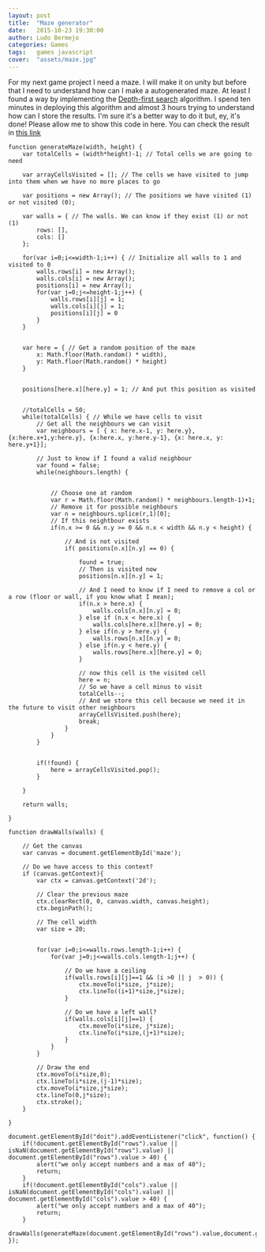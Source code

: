 ```yaml
---
layout: post
title:  "Maze generator"
date:   2015-10-23 19:30:00
author: Ludo Bermejo
categories: Games
tags:	games javascript
cover:  "assets/maze.jpg"
---
```


For my next game project I need a maze. I will make it on unity but before that I need to understand how can I make a autogenerated maze. At least I found a way by implementing the [Depth-first search](https://en.wikipedia.org/wiki/Maze_generation_algorithm#Depth-first_search) algorithm. I spend ten minutes in deploying this algorithm and almost 3 hours trying to understand how can I store the results. I'm sure it's a better way to do it but, ey, it's done! Please allow me to show this code in here. You can check the result in [this link](/projects/maze/index.html)

    function generateMaze(width, height) {
        var totalCells = (width*height)-1; // Total cells we are going to need

        var arrayCellsVisited = []; // The cells we have visited to jump into them when we have no more places to go

        var positions = new Array(); // The positions we have visited (1) or not visited (0);

        var walls = { // The walls. We can know if they exist (1) or not (1)
            rows: [],
            cols: []
        };

        for(var i=0;i<=width-1;i++) { // Initialize all walls to 1 and visited to 0
            walls.rows[i] = new Array();
            walls.cols[i] = new Array();
            positions[i] = new Array();
            for(var j=0;j<=height-1;j++) {
                walls.rows[i][j] = 1;
                walls.cols[i][j] = 1;
                positions[i][j] = 0
            }
        }


        var here = { // Get a random position of the maze
            x: Math.floor(Math.random() * width),
            y: Math.floor(Math.random() * height)
        }


        positions[here.x][here.y] = 1; // And put this position as visited


        //totalCells = 50;
        while(totalCells) { // While we have cells to visit
            // Get all the neighbours we can visit
            var neighbours = [ { x: here.x-1, y: here.y}, {x:here.x+1,y:here.y}, {x:here.x, y:here.y-1}, {x: here.x, y: here.y+1}];

            // Just to know if I found a valid neighbour
            var found = false;
            while(neighbours.length) {


                // Choose one at random
                var r = Math.floor(Math.random() * neighbours.length-1)+1;
                // Remove it for possible neighbours
                var n = neighbours.splice(r,1)[0];
                // If this neightbour exists
                if(n.x >= 0 && n.y >= 0 && n.x < width && n.y < height) {

                    // And is not visited
                    if( positions[n.x][n.y] == 0) {

                        found = true;
                        // Then is visited now
                        positions[n.x][n.y] = 1;

                        // And I need to know if I need to remove a col or a row (floor or wall, if you know what I mean);
                        if(n.x > here.x) {
                            walls.cols[n.x][n.y] = 0;
                        } else if (n.x < here.x) {
                            walls.cols[here.x][here.y] = 0;
                        } else if(n.y > here.y) {
                            walls.rows[n.x][n.y] = 0;
                        } else if(n.y < here.y) {
                            walls.rows[here.x][here.y] = 0;
                        }

                        // now this cell is the visited cell
                        here = n;
                        // So we have a cell minus to visit
                        totalCells--;
                        // And we store this cell because we need it in the future to visit other neighbours
                        arrayCellsVisited.push(here);
                        break;
                    }
                }
            }


            if(!found) {
                here = arrayCellsVisited.pop();
            }

        }

        return walls;

    }

    function drawWalls(walls) {

        // Get the canvas
        var canvas = document.getElementById('maze');

        // Do we have access to this context?
        if (canvas.getContext){
            var ctx = canvas.getContext('2d');

            // Clear the previous maze
            ctx.clearRect(0, 0, canvas.width, canvas.height);
            ctx.beginPath();

            // The cell width
            var size = 20;


            for(var i=0;i<=walls.rows.length-1;i++) {
                for(var j=0;j<=walls.cols.length-1;j++) {

                    // Do we have a ceiling
                    if(walls.rows[i][j]==1 && (i >0 || j  > 0)) {
                        ctx.moveTo(i*size, j*size);
                        ctx.lineTo((i+1)*size,j*size);
                    }

                    // Do we have a left wall?
                    if(walls.cols[i][j]==1) {
                        ctx.moveTo(i*size, j*size);
                        ctx.lineTo(i*size,(j+1)*size);
                    }
                }
            }

            // Draw the end
            ctx.moveTo(i*size,0);
            ctx.lineTo(i*size,(j-1)*size);
            ctx.moveTo(i*size,j*size);
            ctx.lineTo(0,j*size);
            ctx.stroke();
        }

    }

    document.getElementById("doit").addEventListener("click", function() {
        if(!document.getElementById("rows").value || isNaN(document.getElementById("rows").value) || document.getElementById("rows").value > 40) {
            alert("we only accept numbers and a max of 40");
            return;
        }
        if(!document.getElementById("cols").value || isNaN(document.getElementById("cols").value) || document.getElementById("cols").value > 40) {
            alert("we only accept numbers and a max of 40");
            return;
        }
        drawWalls(generateMaze(document.getElementById("rows").value,document.getElementById("cols").value));
    });



  
  